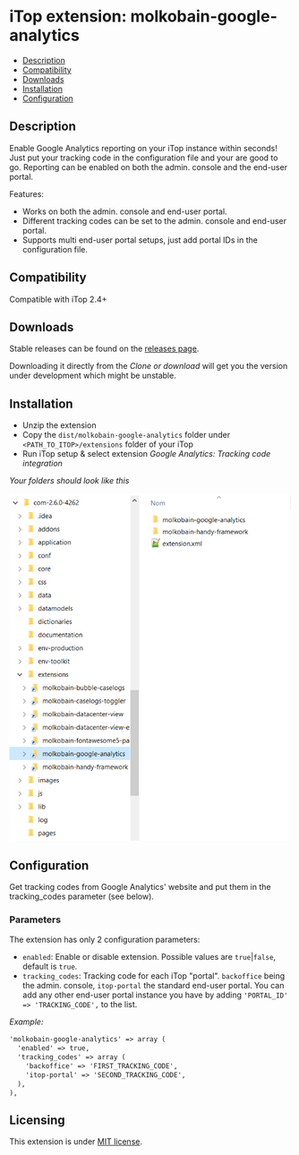 # iTop extension: molkobain-google-analytics
* [Description](#description)
* [Compatibility](#compatibility)
* [Downloads](#downloads)
* [Installation](#installation)
* [Configuration](#configuration)

## Description
Enable Google Analytics reporting on your iTop instance within seconds! Just put your tracking code in the configuration file and your are good to go. Reporting can be enabled on both the admin. console and the end-user portal.

Features:
* Works on both the admin. console and end-user portal.
* Different tracking codes can be set to the admin. console and end-user portal.
* Supports multi end-user portal setups, just add portal IDs in the configuration file.

## Compatibility
Compatible with iTop 2.4+

## Downloads
Stable releases can be found on the [releases page](https://github.com/Molkobain/itop-google-analytics/releases).

Downloading it directly from the *Clone or download* will get you the version under development which might be unstable.

## Installation
* Unzip the extension
* Copy the ``dist/molkobain-google-analytics`` folder under ``<PATH_TO_ITOP>/extensions`` folder of your iTop
* Run iTop setup & select extension *Google Analytics: Tracking code integration*

*Your folders should look like this*

![Extensions folder](https://raw.githubusercontent.com/Molkobain/itop-google-analytics/develop/docs/mga-install.png)

## Configuration
Get tracking codes from Google Analytics' website and put them in the tracking_codes parameter (see below).

### Parameters
The extension has only 2 configuration parameters:
  * `enabled`: Enable or disable extension. Possible values are `true`|`false`, default is `true`.
  * `tracking_codes`: Tracking code for each iTop "portal". `backoffice` being the admin. console, `itop-portal` the standard end-user portal. You can add any other end-user portal instance you have by adding `'PORTAL_ID' => 'TRACKING_CODE',` to the list.

*Example:*
```
'molkobain-google-analytics' => array (
  'enabled' => true,
  'tracking_codes' => array (
    'backoffice' => 'FIRST_TRACKING_CODE',
    'itop-portal' => 'SECOND_TRACKING_CODE',
  ),
),
```


## Licensing
This extension is under [MIT license](https://en.wikipedia.org/wiki/MIT_License).
